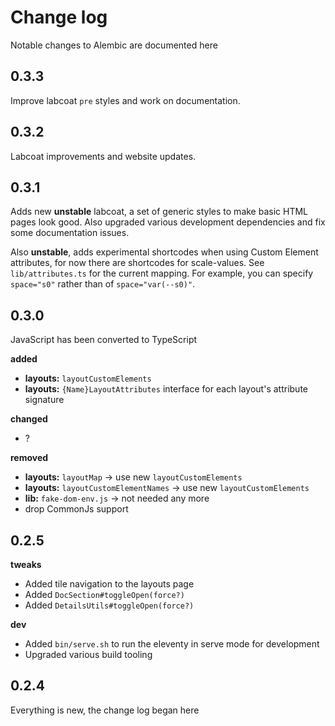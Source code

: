 # Change log

Notable changes to Alembic are documented here

## 0.3.3

Improve labcoat `pre` styles and work on documentation.

## 0.3.2

Labcoat improvements and website updates.

## 0.3.1

Adds new **unstable** labcoat, a set of generic styles to make basic HTML pages look good.
Also upgraded various development dependencies and fix some documentation issues.

Also **unstable**, adds experimental shortcodes when using Custom Element attributes, for now there are shortcodes for scale-values. See `lib/attributes.ts` for the current mapping. For example, you can specify `space="s0"` rather than of `space="var(--s0)"`.

## 0.3.0

JavaScript has been converted to TypeScript

**added**

- **layouts:** `layoutCustomElements`
- **layouts:** `{Name}LayoutAttributes` interface for each layout's attribute signature

**changed**

- ?

**removed**

- **layouts:** `layoutMap` → use new `layoutCustomElements`
- **layouts:** `layoutCustomElementNames` → use new `layoutCustomElements`
- **lib:** `fake-dom-env.js` → not needed any more
- drop CommonJs support

## 0.2.5

**tweaks**

- Added tile navigation to the layouts page
- Added `DocSection#toggleOpen(force?)`
- Added `DetailsUtils#toggleOpen(force?)`

**dev**

- Added `bin/serve.sh` to run the eleventy in serve mode for development
- Upgraded various build tooling

## 0.2.4

Everything is new, the change log began here
